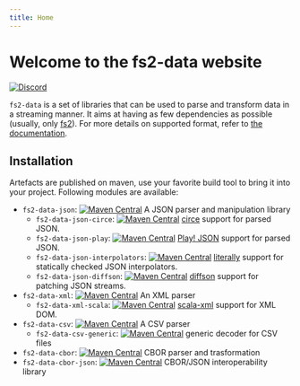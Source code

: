 ```yaml
---
title: Home
---
```


# Welcome to the fs2-data website

[![Discord](https://img.shields.io/discord/632277896739946517.svg?label=&logo=discord&logoColor=ffffff&color=404244&labelColor=6A7EC2)](https://discord.gg/7qNAFsYkTn)

`fs2-data` is a set of libraries that can be used to parse and transform data in a streaming manner. It aims at having as few dependencies as possible (usually, only [fs2][fs2]). For more details on supported format, refer to [the documentation][doc].

## Installation

Artefacts are published on maven, use your favorite build tool to bring it into your project.
Following modules are available:
  - `fs2-data-json`: [![Maven Central](https://img.shields.io/maven-central/v/org.gnieh/fs2-data-json_2.13.svg)](https://mvnrepository.com/artifact/org.gnieh/fs2-data-json_2.13) A JSON parser and manipulation library
    - `fs2-data-json-circe`: [![Maven Central](https://img.shields.io/maven-central/v/org.gnieh/fs2-data-json-circe_2.13.svg)](https://mvnrepository.com/artifact/org.gnieh/fs2-data-json-circe_2.13) [circe][circe] support for parsed JSON.
    - `fs2-data-json-play`: [![Maven Central](https://img.shields.io/maven-central/v/org.gnieh/fs2-data-json-play_2.13.svg)](https://mvnrepository.com/artifact/org.gnieh/fs2-data-json-play_2.13) [Play! JSON][play-json] support for parsed JSON.
    - `fs2-data-json-interpolators`: [![Maven Central](https://img.shields.io/maven-central/v/org.gnieh/fs2-data-json-interpolators_2.13.svg)](https://mvnrepository.com/artifact/org.gnieh/fs2-data-json-interpolators_2.13) [literally][literally] support for statically checked JSON interpolators.
    - `fs2-data-json-diffson`: [![Maven Central](https://img.shields.io/maven-central/v/org.gnieh/fs2-data-json-diffson_2.13.svg)](https://mvnrepository.com/artifact/org.gnieh/fs2-data-json-diffson_2.13) [diffson][diffson] support for patching JSON streams.
  - `fs2-data-xml`: [![Maven Central](https://img.shields.io/maven-central/v/org.gnieh/fs2-data-xml_2.13.svg)](https://mvnrepository.com/artifact/org.gnieh/fs2-data-xml_2.13) An XML parser
    - `fs2-data-xml-scala`: [![Maven Central](https://img.shields.io/maven-central/v/org.gnieh/fs2-data-xml-scala_2.13.svg)](https://mvnrepository.com/artifact/org.gnieh/fs2-data-xml-scala_2.13) [scala-xml][scala-xml] support for XML DOM.
  - `fs2-data-csv`: [![Maven Central](https://img.shields.io/maven-central/v/org.gnieh/fs2-data-csv_2.13.svg)](https://mvnrepository.com/artifact/org.gnieh/fs2-data-csv_2.13) A CSV parser
    - `fs2-data-csv-generic`: [![Maven Central](https://img.shields.io/maven-central/v/org.gnieh/fs2-data-csv-generic_2.13.svg)](https://mvnrepository.com/artifact/org.gnieh/fs2-data-csv-generic_2.13) generic decoder for CSV files
  - `fs2-data-cbor`: [![Maven Central](https://img.shields.io/maven-central/v/org.gnieh/fs2-data-cbor_2.13.svg)](https://mvnrepository.com/artifact/org.gnieh/fs2-data-cbor_2.13) CBOR parser and trasformation
  - `fs2-data-cbor-json`: [![Maven Central](https://img.shields.io/maven-central/v/org.gnieh/fs2-data-cbor-json_2.13.svg)](https://mvnrepository.com/artifact/org.gnieh/fs2-data-cbor-json_2.13) CBOR/JSON interoperability library


[api]: /api/
[doc]: /documentation/
[cats-friendly-logo]: https://typelevel.org/cats/img/cats-badge-tiny.png
[fs2]: https://fs2.io
[circe]: https://circe.github.io/circe/
[play-json]: https://www.playframework.com/documentation/latest/ScalaJson
[diffson]: https://github.com/gnieh/diffson
[literally]: https://github.com/typelevel/literally
[scala-xml]: https://github.com/scala/scala-xml
